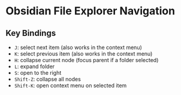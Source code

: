 # Obsidian File Explorer Navigation

## Key Bindings

- `J`: select next item (also works in the context menu)
- `K`: select previous item (also works in the context menu)
- `H`: collapse current node (focus parent if a folder selected)
- `L`: expand folder
- `S`: open to the right
- `Shift-Z`: collapse all nodes
- `Shift-K`: open context menu on selected item

